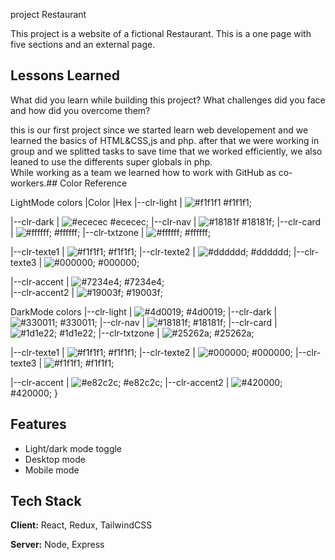 project Restaurant 

This project is a website of a fictional Restaurant. 
This is a one page with five sections and an external page.

## Lessons Learned

What did you learn while building this project? What challenges did you face and how did you overcome them?

this is our first project since we started learn web developement and we learned the basics of HTML&CSS,js and php.
after that we were working in group and we splitted tasks to save time that we worked efficiently,
we also leaned to use the differents super globals in php.   
While working as a team we learned how to work with GitHub as co-workers.## Color Reference

LightMode colors
|Color             |Hex
|--clr-light    |    ![#f1f1f1](https://via.placeholder.com/10/f1f1f1?text=+) #f1f1f1;



|--clr-dark     |    ![#ececec](https://via.placeholder.com/10/ececec?text=+) #ececec;
|--clr-nav      |    ![#18181f](https://via.placeholder.com/10/18181f?text=+) #18181f;
|--clr-card     |    ![#ffffff;](https://via.placeholder.com/10/18181f?text=+) #ffffff;
|--clr-txtzone  |    ![#ffffff;](https://via.placeholder.com/10/18181f?text=+) #ffffff;

|--clr-texte1   |    ![#f1f1f1;](https://via.placeholder.com/10/f1f1f1?text=+) #f1f1f1;
|--clr-texte2   |    ![#dddddd;](https://via.placeholder.com/10/dddddd?text=+) #dddddd;
|--clr-texte3   |    ![#000000;](https://via.placeholder.com/10/000000?text=+) #000000;

|--clr-accent   |    ![#7234e4;](https://via.placeholder.com/10/7234e4?text=+) #7234e4;  
|--clr-accent2  |    ![#19003f;](https://via.placeholder.com/10/19003f?text=+) #19003f;

DarkMode colors
|--clr-light    |     ![#4d0019;](https://via.placeholder.com/10/4d0019?text=+) #4d0019;
|--clr-dark     |     ![#330011;](https://via.placeholder.com/10/330011?text=+) #330011;
|--clr-nav      |    ![#18181f;](https://via.placeholder.com/10/18181f?text=+)  #18181f;
|--clr-card     |     ![#1d1e22;](https://via.placeholder.com/10/1d1e22?text=+) #1d1e22;
|--clr-txtzone  |     ![#25262a;](https://via.placeholder.com/10/25262a?text=+) #25262a;

|--clr-texte1   |     ![#f1f1f1;](https://via.placeholder.com/10/f1f1f1?text=+) #f1f1f1;
|--clr-texte2   |     ![#000000;](https://via.placeholder.com/10/000000?text=+) #000000;
|--clr-texte3   |     ![#f1f1f1;](https://via.placeholder.com/10/f1f1f1?text=+) #f1f1f1;

|--clr-accent   |     ![#e82c2c;](https://via.placeholder.com/10/e82c2c?text=+) #e82c2c;
|--clr-accent2  |     ![#420000;](https://via.placeholder.com/10/420000?text=+) #420000;
}


## Features

- Light/dark mode toggle
- Desktop mode
- Mobile mode


## Tech Stack

**Client:** React, Redux, TailwindCSS

**Server:** Node, Express



